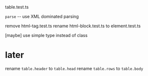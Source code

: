 table.test.ts

`parse` -- use XML dominated parsing

remove html-tag.test.ts
rename html-block.test.ts to element.test.ts

[maybe] use simple type instead of class

# later

rename `table.header` to `table.head`
rename `table.rows` to `table.body`
